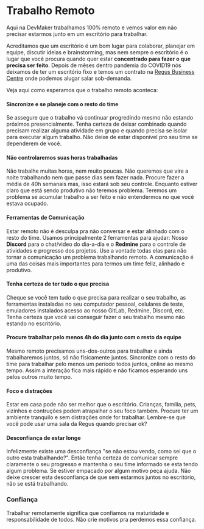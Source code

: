 # Trabalho Remoto

Aqui na DevMaker trabalhamos 100% remoto e vemos valor em não precisar estarmos junto em um escritório para trabalhar.

Acreditamos que um escritório é um bom lugar para colaborar, planejar em equipe, discutir ideias e brainstorming, mas nem sempre o escritório é o lugar que você procura quando quer estar **concentrado para fazer o que precisa ser feito**. Depois de mêses dentro pandemia do COVID19 nós deixamos de ter um escritório fixo e temos um contrato na [Regus Business Centre](https://www.regus.com/pt-br/brazil/listings) onde podemos alugar salar sob-demanda.

Veja aqui como esperamos que o trabalho remoto aconteca:

#### Sincronize e se planeje com o resto do time
Se assegure que o trabalho vá continuar progredindo mesmo não estando próximos presencialmente. Tenha certeza de deixar combinado quando precisam realizar alguma atividade em grupo e quando precisa se isolar para executar algum trabalho. Não deixe de estar disponível pro seu time se dependerem de você.

#### Não controlaremos suas horas trabalhadas
Não trabalhe muitas horas, nem muito poucas. Não queremos que vire a noite trabalhando nem que passe dias sem fazer nada. Procure fazer a média de 40h semanais mas, isso estará sob seu controle. Enquanto estiver claro que está sendo produtivo não teremos problema. Teremos um problema se acumular trabalho a ser feito e não entendermos no que você estava ocupado.

#### Ferramentas de Comunicação
Estar remoto não é desculpa pra não conversar e estar alinhado com o resto do time. Usamos principalmente 2 ferramentas para ajudar: Nosso **Discord** para o chat/video do dia-a-dia e o **Redmine** para o controle de atividades e progresso dos projetos. Use a vontade todas elas para não tornar a comunicação um problema trabalhando remoto. A comunicação é uma das coisas mais importantes para termos um time feliz, alinhado e produtivo.


#### Tenha certeza de ter tudo o que precisa
Cheque se você tem tudo o que precisa para realizar o seu trabalho, as ferramentas instaladas no seu computador pessoal, celulares de teste, emuladores instalados acesso ao nosso GitLab, Redmine, Discord, etc. Tenha certeza que você vai conseguir fazer o seu trabalho mesmo não estando no escritório.

#### Procure trabalhar pelo menos 4h do dia junto com o resto da equipe
Mesmo remoto precisamos uns-dos-outros para trabalhar e ainda trabalharemos juntos, só não físicamente juntos. Sincronize com o resto do time para trabalhar pelo menos um período todos juntos, online ao mesmo tempo. Assim a interação fica mais rápido e não ficamos esperando uns pelos outros muito tempo.

#### Foco e distrações
Estar em casa pode não ser melhor que o escritório. Crianças, família, pets, vizinhos e contruções podem atrapalhar o seu foco também. Procure ter um ambiente tranquilo e sem distrações onde for trabalhar. Lembre-se que você pode usar uma sala da Regus quando precisar ok?

#### Desconfiança de estar longe
Infelizmente existe uma desconfiança "se não estou vendo, como sei que o outro esta trabalhando?". Então tenha certeza de comunicar sempre claramente o seu progresso e mantenha o seu time informado se esta tendo algum problema. Se estiver empacado por algum motivo peça ajuda. Não deixe crescer esta desconfiança de que sem estarmos juntos no escritório, não se está trabalhando.

### Confiança
Trabalhar remotamente significa que confiamos na maturidade e responsabilidade de todos. Não crie motivos pra perdemos essa confiança.
